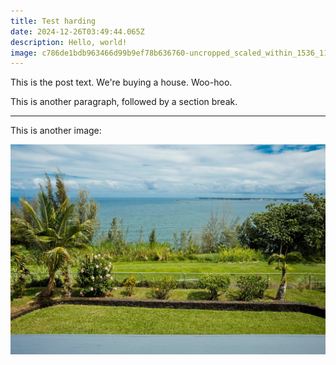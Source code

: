 ```yaml
---
title: Test harding
date: 2024-12-26T03:49:44.065Z
description: Hello, world!
image: c786de1bdb963466d99b9ef78b636760-uncropped_scaled_within_1536_1152.webp
---
```

This is the post text.  We're buying a house.  Woo-hoo.

This is another paragraph, followed by a section break.

- - -

This is another image:

![Backyard image](59d7d8b624237d37f55de564b4624126-uncropped_scaled_within_1536_1152.webp)